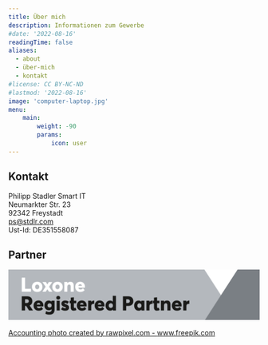 ```yaml
---
title: Über mich
description: Informationen zum Gewerbe
#date: '2022-08-16'
readingTime: false
aliases:
  - about
  - über-mich
  - kontakt
#license: CC BY-NC-ND
#lastmod: '2022-08-16'
image: 'computer-laptop.jpg'
menu:
    main: 
        weight: -90
        params:
            icon: user
---
```


## Kontakt
Philipp Stadler Smart IT\
Neumarkter Str. 23\
92342 Freystadt\
<ps@stdlr.com>\
Ust-Id: DE351558087

## Partner
![](Loxone_Logo-Partner_Registered.png)


<a href="https://www.freepik.com/photos/accounting">Accounting photo created by rawpixel.com - www.freepik.com</a>